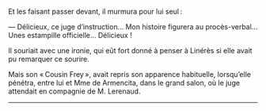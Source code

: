 Et les faisant passer devant, il murmura pour lui seul :

— Délicieux, ce juge d’instruction… Mon histoire figurera au procès-verbal…
Unes estampille officielle… Délicieux !

Il souriait avec une ironie, qui eût fort donné à penser à Linérès si elle avait pu remarquer ce sourire.

Mais son « Cousin Frey », avait repris son apparence habituelle, lorsqu’elle pénétra, entre lui et Mme de Armencita, dans le grand salon, où le juge attendait en compagnie de M. Lerenaud.

------



